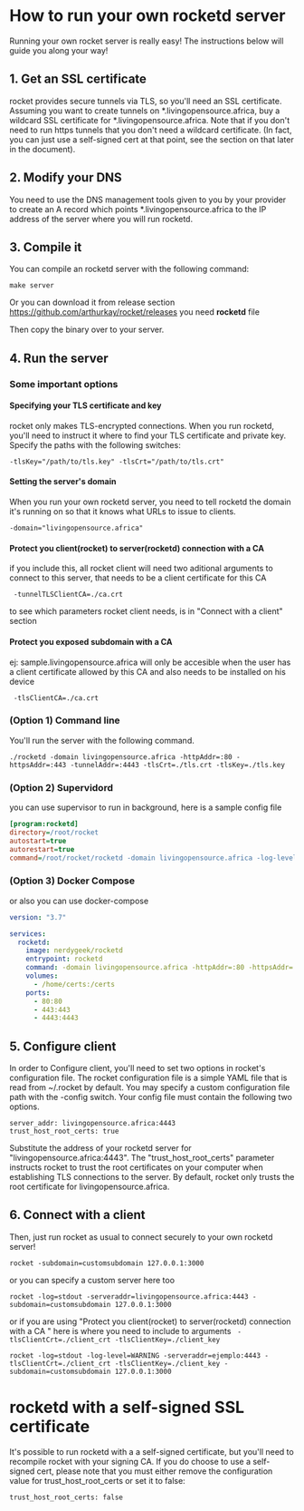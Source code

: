 # How to run your own rocketd server

Running your own rocket server is really easy! The instructions below will guide you along your way!

## 1. Get an SSL certificate

rocket provides secure tunnels via TLS, so you'll need an SSL certificate. Assuming you want to create
tunnels on *.livingopensource.africa, buy a wildcard SSL certificate for *.livingopensource.africa. Note that if you
don't need to run https tunnels that you don't need a wildcard certificate. (In fact, you can
just use a self-signed cert at that point, see the section on that later in the document).

## 2. Modify your DNS

You need to use the DNS management tools given to you by your provider to create an A
record which points *.livingopensource.africa to the IP address of the server where you will run rocketd.

## 3. Compile it

You can compile an rocketd server with the following command:

    make server

Or you can download it from release section https://github.com/arthurkay/rocket/releases you need **rocketd** file

Then copy the binary over to your server.

## 4. Run the server


### Some important options

#### Specifying your TLS certificate and key

rocket only makes TLS-encrypted connections. When you run rocketd, you'll need to instruct it
where to find your TLS certificate and private key. Specify the paths with the following switches:

    -tlsKey="/path/to/tls.key" -tlsCrt="/path/to/tls.crt"

#### Setting the server's domain

When you run your own rocketd server, you need to tell rocketd the domain it's running on so that it
knows what URLs to issue to clients.

    -domain="livingopensource.africa"

#### Protect you client(rocket) to server(rocketd) connection with a CA

if you include this, all rocket client will need two aditional arguments to connect to this server, that needs to be a client certificate for this CA

     -tunnelTLSClientCA=./ca.crt

to see which parameters rocket client needs, is in "Connect with a client" section

#### Protect you exposed subdomain with a CA

ej: sample.livingopensource.africa will only be accesible when the user has a client certificate allowed by this CA and also needs to be installed on his device

     -tlsClientCA=./ca.crt

### (Option 1) Command line
You'll run the server with the following command.

    ./rocketd -domain livingopensource.africa -httpAddr=:80 -httpsAddr=:443 -tunnelAddr=:4443 -tlsCrt=./tls.crt -tlsKey=./tls.key


### (Option 2) Supervidord
you can use supervisor to run in background, here is a sample config file

```ini
[program:rocketd]
directory=/root/rocket
autostart=true
autorestart=true
command=/root/rocket/rocketd -domain livingopensource.africa -log-level=WARNING -httpAddr=:80 -httpsAddr=:443 -tunnelAddr=:4443 -tlsCrt=./certs/tls.crt -tlsKey=./certs/tls.key

```

### (Option 3) Docker Compose

or also you can use docker-compose

```yaml
version: "3.7"

services:
  rocketd:
    image: nerdygeek/rocketd
    entrypoint: rocketd
    command: -domain livingopensource.africa -httpAddr=:80 -httpsAddr=:443 -tunnelAddr=:4443 -tlsCrt=/certs/tls.crt -tlsKey=/certs/tls.key
    volumes:
      - /home/certs:/certs
    ports:
      - 80:80
      - 443:443
      - 4443:4443
```



## 5. Configure client

In order to Configure client, you'll need to set two options in rocket's configuration file.
The rocket configuration file is a simple YAML file that is read from ~/.rocket by default. You may specify
a custom configuration file path with the -config switch. Your config file must contain the following two
options.

    server_addr: livingopensource.africa:4443
    trust_host_root_certs: true

Substitute the address of your rocketd server for "livingopensource.africa:4443". The "trust_host_root_certs" parameter instructs
rocket to trust the root certificates on your computer when establishing TLS connections to the server. By default, rocket
only trusts the root certificate for livingopensource.africa.

## 6. Connect with a client

Then, just run rocket as usual to connect securely to your own rocketd server!

    rocket -subdomain=customsubdomain 127.0.0.1:3000

or you can specify a custom server here too

    rocket -log=stdout -serveraddr=livingopensource.africa:4443 -subdomain=customsubdomain 127.0.0.1:3000

or if you are using "Protect you client(rocket) to server(rocketd) connection with a CA
" here is where you need to include to arguments ` -tlsClientCrt=./client_crt -tlsClientKey=./client_key`

    rocket -log=stdout -log-level=WARNING -serveraddr=ejemplo:4443 -tlsClientCrt=./client_crt -tlsClientKey=./client_key -subdomain=customsubdomain 127.0.0.1:3000
# rocketd with a self-signed SSL certificate

It's possible to run rocketd with a a self-signed certificate, but you'll need to recompile rocket with your signing CA.
If you do choose to use a self-signed cert, please note that you must either remove the configuration value for
trust_host_root_certs or set it to false:

    trust_host_root_certs: false
